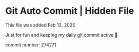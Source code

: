# Git Auto Commit | Hidden File

This file was added Feb 12, 2025

Just for fun and keeping my daily git commit active 🤪

commit number: 274271
